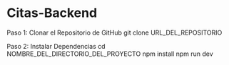 
# Citas-Backend

Paso 1: Clonar el Repositorio de GitHub
git clone URL_DEL_REPOSITORIO

Paso 2: Instalar Dependencias
cd NOMBRE_DEL_DIRECTORIO_DEL_PROYECTO
npm install
npm run dev
  
